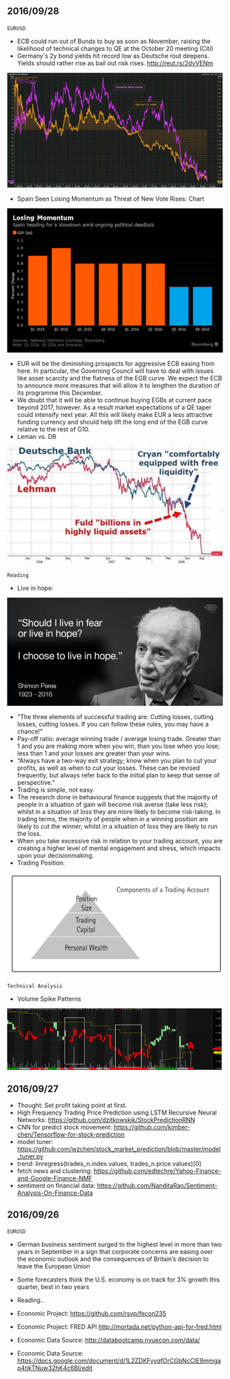 ## 2016/09/28 ##
`EURUSD`  

 * ECB could run out of Bunds to buy as soon as November, raising the likelihood of technical changes to QE at the October 20 meeting (Citi)
 * Germany's 2y bond yields hit record low as Deutsche rout deepens. Yields should rather rise as bail out risk rises. http://reut.rs/2dvVENm  

 ![test](./imgs/20160928-1.jpg "")  
 * Spain Seen Losing Momentum as Threat of New Vote Rises: Chart  

 ![test](./imgs/20160928-2.png "")   
 * EUR will be the diminishing prospects for aggressive ECB easing from here. In particular, the Governing Council will have to deal with issues like asset scarcity and the flatness of the EGB curve. We expect the ECB to announce more measures that will allow it to lengthen the duration of its programme this December.
 * We doubt that it will be able to continue buying EGBs at current pace beyond 2017, however. As a result market expectations of a QE taper could intensify next year. All this will likely make EUR a less attractive funding currency and should help lift the long end of the EGB curve relative to the rest of G10.
 * Leman vs. DB

 ![test](./imgs/20160928-4.jpg "")  


`Reading`

 * Live in hope:

 ![test](./imgs/20160928-5.png "")  

 * "The three elements of successful trading are: Cutting losses, cutting losses,
 cutting losses. If you can follow these rules, you may have a chance!"
 * Pay-off ratio: average winning trade / average losing trade. Greater than 1 and you are
making more when you win, than you lose when you lose; less than 1
and your losses are greater than your wins.
 * “Always have a two-way exit strategy; know when you plan to cut your
profits, as well as when to cut your losses. These can be revised frequently,
but always refer back to the initial plan to keep that sense of perspective.”
 * Trading is simple, not easy.
 * The research done in behavioural finance suggests that the majority of people
in a situation of gain will become risk averse (take less risk); whilst in a
situation of loss they are more likely to become risk-taking. In trading terms,
the majority of people when in a winning position are likely to cut the winner,
whilst in a situation of loss they are likely to run the loss.
 * When you take excessive risk in relation to your trading account, you are creating a higher level of mental engagement and stress, which impacts upon your decisionmaking.
 * Trading Position:

 ![test](./imgs/20160928-3.png "")  



 `Technical Analysis`  

 - Volume Spike Patterns

 ![test](./imgs/20160928-6.png "")  



## 2016/09/27 ##
* Thought: Set profit taking point at first.
* High Frequency Trading Price Prediction using LSTM Recursive Neural Networks: https://github.com/dzitkowskik/StockPredictionRNN
* CNN for predict stock movement: https://github.com/kimber-chen/Tensorflow-for-stock-prediction
* model tuner: https://github.com/wzchen/stock_market_prediction/blob/master/model_tuner.py
* trend: linregress(trades_n.index.values, trades_n.price.values)[0]
* fetch news and clustering: https://github.com/edtechre/Yahoo-Finance-and-Google-Finance-NMF
* sentiment on financial data: https://github.com/NanditaRao/Sentiment-Analysis-On-Finance-Data

## 2016/09/26 ##

`EURUSD`

* German business sentiment surged to the highest level in more than two years in September in a sign that corporate concerns are easing over the economic outlook and the consequences of Britain’s decision to leave the European Union

* Some forecasters think the U.S. economy is on track for 3% growth this quarter, best in two years

* Reading..

* Economic Project: https://github.com/rsvp/fecon235
* Economic Project: FRED API http://mortada.net/python-api-for-fred.html
* Economic Data Source: http://databootcamp.nyuecon.com/data/
* Economic Data Source: https://docs.google.com/document/d/1L2ZDKFyyqfOrCGbNcCIE9mmgap4tjkTNuw32hK4c6BI/edit
